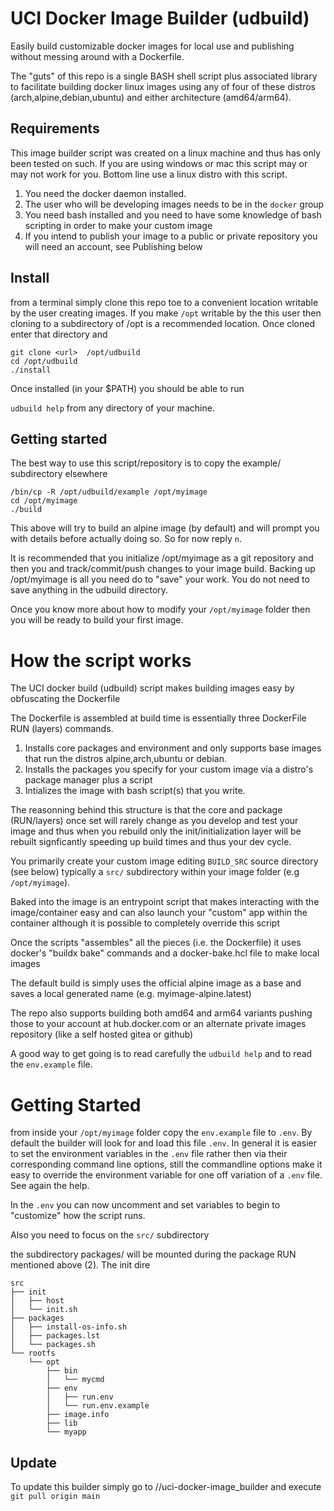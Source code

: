 # UCI Docker Image Builder (udbuild)

Easily build customizable docker images for local use and publishing without messing around with a Dockerfile.  

The "guts" of this repo is a single BASH shell script plus associated library to facilitate building docker linux images using any of four of these distros (arch,alpine,debian,ubuntu) and either architecture (amd64/arm64).  


## Requirements

This image builder script was created on a linux machine and thus has only been tested on such.  If you are using windows or mac this script may or may not work for you.  Bottom line use a linux distro with this script.

1. You need the docker daemon installed.  
2. The user who will be developing images needs to be in the `docker` group
3. You need bash installed and you need to have some knowledge of bash scripting in order to make your custom image
4. If you intend to publish your image to a public or private repository you will need an account, see Publishing below

 
## Install

from a terminal simply clone this repo toe to a convenient location writable by the user creating images.  If you make `/opt` writable by the this user then cloning to a subdirectory of /opt is a recommended location.  Once cloned enter that directory and 

```
git clone <url>  /opt/udbuild
cd /opt/udbuild
./install
```

Once installed (in your $PATH) you should be able to run 

`udbuild help`  from any directory of your machine. 


## Getting started

The best way to use this script/repository is to copy the example/ subdirectory elsewhere

```
/bin/cp -R /opt/udbuild/example /opt/myimage
cd /opt/myimage
./build
```

This above will try to build an alpine image (by default) and will prompt you with details before actually doing so.  So for now reply `n`.

It is recommended that you initialize /opt/myimage as a git repository and then you and track/commit/push changes to your image build.  Backing up /opt/myimage is all you need do to "save" your work.  You do not need to save anything in the udbuild directory.

Once you know more about how to modify your `/opt/myimage` folder then you will be ready to build your first image.

# How the script works

The UCI docker build (udbuild) script makes building images easy by obfuscating the Dockerfile

The Dockerfile is assembled at build time is essentially three DockerFile RUN (layers) commands.  

1. Installs core packages and environment and only supports base images that run the distros alpine,arch,ubuntu or debian.  
2. Installs the packages you specify for your custom image via a distro's package manager plus a script 
3. Intializes the image with bash script(s) that you write.  

The reasonning behind this structure is that the core and package (RUN/layers) once set will rarely change as you develop and test your image and thus when you rebuild only the init/initialization layer will be rebuilt signficantly speeding up build times and thus your dev cycle.

You primarily create your custom image editing `BUILD_SRC` source directory (see below) typically a `src/` subdirectory within your image folder (e.g `/opt/myimage`).    

Baked into the image is an entrypoint script that makes interacting with the image/container easy and can also launch your "custom" app within the container although it is possible to completely override this script

Once the scripts "assembles" all the pieces (i.e. the Dockerfile) it uses docker's  "buildx bake" commands and a docker-bake.hcl file to make local images

The default build is simply uses the official alpine image as a base and saves a local generated name (e.g. myimage-alpine.latest) 

The repo also supports building both amd64 and arm64 variants pushing those to your account at hub.docker.com or an alternate private images repository (like a self hosted gitea or github)

A good way to get going is to read carefully the `udbuild help` and to read the `env.example` file.   

#  Getting Started

from inside your `/opt/myimage` folder copy the `env.example` file to `.env`.   By default the builder will look for and load this file `.env`.
In general it is easier to set the environment variables in the `.env` file rather then via their corresponding command line options, still the commandline options make it easy to override the environment variable for one off variation of a `.env` file. See again the help.

In the  `.env` you can now uncomment and set variables to begin to "customize" how the script runs.

Also you need to focus on the `src/` subdirectory

the subdirectory packages/ will be mounted during the package RUN mentioned above (2).  The init dire

```
src
├── init
│   ├── host
│   └── init.sh
├── packages
│   ├── install-os-info.sh
│   ├── packages.lst
│   └── packages.sh
└── rootfs
    └── opt
        ├── bin
        │   └── mycmd
        ├── env
        │   ├── run.env
        │   └── run.env.example
        ├── image.info
        ├── lib
        └── myapp
```


## Update

To update this builder simply go to /<install parent>/uci-docker-image_builder and execute `git pull origin main`
